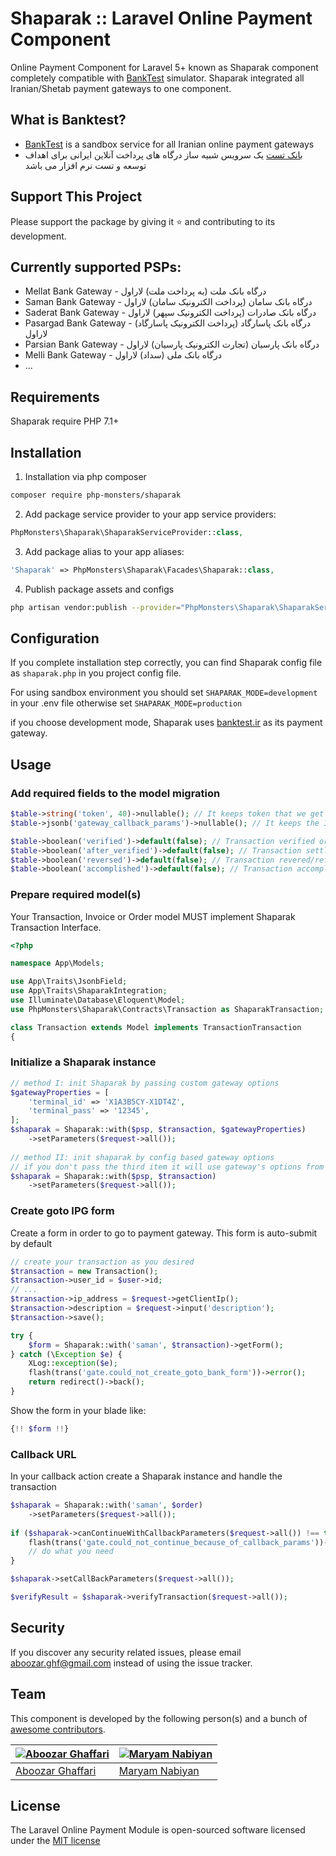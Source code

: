 # Shaparak :: Laravel Online Payment Component
Online Payment Component for Laravel 5+ known as Shaparak component completely compatible with [BankTest](http://banktest.ir) simulator.
Shaparak integrated all Iranian/Shetab payment gateways to one component.

## What is Banktest?
- [BankTest](http://banktest.ir) is a sandbox service for all Iranian online payment gateways
- [بانک تست](http://banktest.ir) یک سرویس شبیه ساز درگاه های پرداخت آنلاین ایرانی برای اهداف توسعه و تست نرم افزار می باشد

## Support This Project

Please support the package by giving it :star: and contributing to its development.

## Currently supported PSPs:

- Mellat Bank Gateway - درگاه بانک ملت (به پرداخت ملت) لاراول
- Saman Bank Gateway - درگاه بانک سامان (پرداخت الکترونیک سامان) لاراول
- Saderat Bank Gateway - درگاه بانک صادرات (پرداخت الکترونیک سپهر) لاراول
- Pasargad Bank Gateway - درگاه بانک پاسارگاد (پرداخت الکترونیک پاسارگاد) لاراول
- Parsian Bank Gateway - درگاه بانک پارسیان (تجارت الکترونیک پارسیان) لاراول
- Melli Bank Gateway - درگاه بانک ملی (سداد) لاراول
- ...

## Requirements
Shaparak require PHP 7.1+

## Installation
1. Installation via php composer

```bash
composer require php-monsters/shaparak
```
2. Add package service provider to your app service providers:

```php
PhpMonsters\Shaparak\ShaparakServiceProvider::class,
```
3. Add package alias to your app aliases:

```php
'Shaparak' => PhpMonsters\Shaparak\Facades\Shaparak::class,
```
4. Publish package assets and configs

```bash
php artisan vendor:publish --provider="PhpMonsters\Shaparak\ShaparakServiceProvider"
```

## Configuration
If you complete installation step correctly, you can find Shaparak config file as `shaparak.php` in you project config file.

For using sandbox environment you should set ```SHAPARAK_MODE=development``` in your .env file otherwise set ```SHAPARAK_MODE=production```

if you choose development mode, Shaparak uses [banktest.ir](https://banktest.ir) as its payment gateway.


## Usage
### Add required fields to the model migration
```php
$table->string('token', 40)->nullable(); // It keeps token that we get from the IPG
$table->jsonb('gateway_callback_params')->nullable(); // It keeps the IPG callback parameters (just for tracking and debugging)

$table->boolean('verified')->default(false); // Transaction verified or not
$table->boolean('after_verified')->default(false); // Transaction settled or not
$table->boolean('reversed')->default(false); // Transaction revered/refunded or not
$table->boolean('accomplished')->default(false); // Transaction accomplished or not
```
### Prepare required model(s)
Your Transaction, Invoice or Order model MUST implement Shaparak Transaction Interface. 
```php
<?php

namespace App\Models;

use App\Traits\JsonbField;
use App\Traits\ShaparakIntegration;
use Illuminate\Database\Eloquent\Model;
use PhpMonsters\Shaparak\Contracts\Transaction as ShaparakTransaction;

class Transaction extends Model implements TransactionTransaction
{
```
### Initialize a Shaparak instance
```php
// method I: init Shaparak by passing custom gateway options
$gatewayProperties = [
    'terminal_id' => 'X1A3B5CY-X1DT4Z',
    'terminal_pass' => '12345',
];
$shaparak = Shaparak::with($psp, $transaction, $gatewayProperties)
    ->setParameters($request->all());
    
// method II: init shaparak by config based gateway options
// if you don't pass the third item it will use gateway's options from `config/shaparak.php` config file
$shaparak = Shaparak::with($psp, $transaction)
    ->setParameters($request->all());
```

### Create goto IPG form
Create a form in order to go to payment gateway. This form is auto-submit by default
```php
// create your transaction as you desired
$transaction = new Transaction();
$transaction->user_id = $user->id;
// ...
$transaction->ip_address = $request->getClientIp();
$transaction->description = $request->input('description');
$transaction->save();

try {
    $form = Shaparak::with('saman', $transaction)->getForm();
} catch (\Exception $e) {
    XLog::exception($e);
    flash(trans('gate.could_not_create_goto_bank_form'))->error();
    return redirect()->back();
}
```
Show the form in your blade like:
```php
{!! $form !!}
```

### Callback URL
In your callback action create a Shaparak instance and handle the transaction 
```php
$shaparak = Shaparak::with('saman', $order)
    ->setParameters($request->all());
    
if ($shaparak->canContinueWithCallbackParameters($request->all()) !== true) {
    flash(trans('gate.could_not_continue_because_of_callback_params'))->error();
    // do what you need
}

$shaparak->setCallBackParameters($request->all());

$verifyResult = $shaparak->verifyTransaction($request->all());

```

## Security

If you discover any security related issues, please email aboozar.ghf@gmail.com instead of using the issue tracker.

## Team

This component is developed by the following person(s) and a bunch of [awesome contributors](https://github.com/iamtartan/laravel-online-payment/graphs/contributors).

[![Aboozar Ghaffari](https://avatars2.githubusercontent.com/u/502961?v=3&s=130)](https://github.com/iamtartan) |  [![Maryam Nabiyan](https://avatars.githubusercontent.com/u/47553919?s=120&v=4)](https://github.com/maryamnbyn)
--- | --- |
[Aboozar Ghaffari](https://github.com/iamtartan) | [Maryam Nabiyan](https://github.com/maryamnbyn)


## License

The Laravel Online Payment Module is open-sourced software licensed under the [MIT license](http://opensource.org/licenses/MIT)
